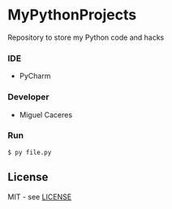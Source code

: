# MyPythonProjects
Repository to store my Python code and hacks

### IDE
- PyCharm

### Developer
- Miguel Caceres

### Run
```shell
$ py file.py
```

## License
MIT - see [LICENSE](LICENSE)